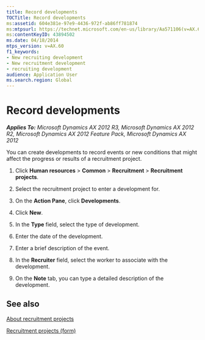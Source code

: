 ```yaml
---
title: Record developments
TOCTitle: Record developments
ms:assetid: 604e381e-97e9-4436-972f-ab86ff781874
ms:mtpsurl: https://technet.microsoft.com/en-us/library/Aa571106(v=AX.60)
ms:contentKeyID: 43894502
ms.date: 04/18/2014
mtps_version: v=AX.60
f1_keywords:
- New recruiting development
- New recruitment development
- recruiting development
audience: Application User
ms.search.region: Global
---
```


# Record developments 


_**Applies To:** Microsoft Dynamics AX 2012 R3, Microsoft Dynamics AX 2012 R2, Microsoft Dynamics AX 2012 Feature Pack, Microsoft Dynamics AX 2012_

You can create developments to record events or new conditions that might affect the progress or results of a recruitment project.

1.  Click **Human resources** \> **Common** \> **Recruitment** \> **Recruitment projects**.

2.  Select the recruitment project to enter a development for.

3.  On the **Action Pane**, click **Developments**.

4.  Click **New**.

5.  In the **Type** field, select the type of development.

6.  Enter the date of the development.

7.  Enter a brief description of the event.

8.  In the **Recruiter** field, select the worker to associate with the development.

9.  On the **Note** tab, you can type a detailed description of the development.

## See also

[About recruitment projects](about-recruitment-projects.md)

[Recruitment projects (form)](https://technet.microsoft.com/en-us/library/aa583986\(v=ax.60\))

  


